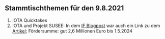 ## Stammtischthemen für den 9.8.2021

1. IOTA Quicktakes
2. IOTA und Projekt SUSEE: In dem [IF Blogpost](https://blog.iota.org/the-iota-tangle-selected-as-core-technology-for-susee-to-enable-large-scale-sensor-networks/) war auch ein Link zu dem [Artikel](https://www.energiesystem-forschung.de/news/stromnetze-projekt-susee); Fördersumme: gut 2,6 Millionen Euro bis 1.5.2024
